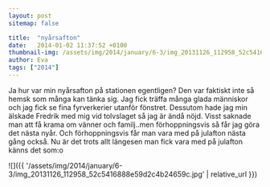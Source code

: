 ```yaml
---
layout: post
sitemap: false

title:  "nyårsafton"
date:   2014-01-02 11:37:52 +0100
thumbnail-img: /assets/img/2014/january/6-3/img_20131126_112958_52c5416888e59d2c4b24659c.jpg
author: Eva
tags: ["2014"]
---
```


Ja hur var min nyårsafton på stationen egentligen?  Den var faktiskt inte så hemsk som många kan tänka sig. Jag fick träffa många glada människor och jag fick se fina fyrverkerier utanför fönstret.  Dessutom hade jag min älskade Fredrik med mig vid tolvslaget så jag är ändå nöjd. Visst saknade man att få krama om vänner och familj..men förhoppningsvis så får jag göra det nästa nyår. Och förhoppningsvis får man vara med på julafton nästa gång också.  Nu är det trots allt längesen man fick vara med på julafton känns det som:o

![]({{ '/assets/img/2014/january/6-3/img_20131126_112958_52c5416888e59d2c4b24659c.jpg'  | relative_url }})

